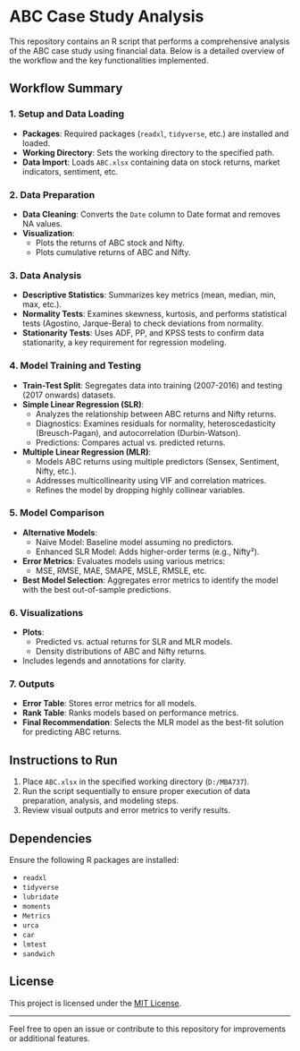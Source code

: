 # ABC Case Study Analysis

This repository contains an R script that performs a comprehensive analysis of the ABC case study using financial data. Below is a detailed overview of the workflow and the key functionalities implemented.

## Workflow Summary

### 1. Setup and Data Loading
- **Packages**: Required packages (`readxl`, `tidyverse`, etc.) are installed and loaded.
- **Working Directory**: Sets the working directory to the specified path.
- **Data Import**: Loads `ABC.xlsx` containing data on stock returns, market indicators, sentiment, etc.

### 2. Data Preparation
- **Data Cleaning**: Converts the `Date` column to Date format and removes NA values.
- **Visualization**:
  - Plots the returns of ABC stock and Nifty.
  - Plots cumulative returns of ABC and Nifty.

### 3. Data Analysis
- **Descriptive Statistics**: Summarizes key metrics (mean, median, min, max, etc.).
- **Normality Tests**: Examines skewness, kurtosis, and performs statistical tests (Agostino, Jarque-Bera) to check deviations from normality.
- **Stationarity Tests**: Uses ADF, PP, and KPSS tests to confirm data stationarity, a key requirement for regression modeling.

### 4. Model Training and Testing
- **Train-Test Split**: Segregates data into training (2007-2016) and testing (2017 onwards) datasets.
- **Simple Linear Regression (SLR)**:
  - Analyzes the relationship between ABC returns and Nifty returns.
  - Diagnostics: Examines residuals for normality, heteroscedasticity (Breusch-Pagan), and autocorrelation (Durbin-Watson).
  - Predictions: Compares actual vs. predicted returns.
- **Multiple Linear Regression (MLR)**:
  - Models ABC returns using multiple predictors (Sensex, Sentiment, Nifty, etc.).
  - Addresses multicollinearity using VIF and correlation matrices.
  - Refines the model by dropping highly collinear variables.

### 5. Model Comparison
- **Alternative Models**:
  - Naive Model: Baseline model assuming no predictors.
  - Enhanced SLR Model: Adds higher-order terms (e.g., Nifty²).
- **Error Metrics**: Evaluates models using various metrics:
  - MSE, RMSE, MAE, SMAPE, MSLE, RMSLE, etc.
- **Best Model Selection**: Aggregates error metrics to identify the model with the best out-of-sample predictions.

### 6. Visualizations
- **Plots**:
  - Predicted vs. actual returns for SLR and MLR models.
  - Density distributions of ABC and Nifty returns.
- Includes legends and annotations for clarity.

### 7. Outputs
- **Error Table**: Stores error metrics for all models.
- **Rank Table**: Ranks models based on performance metrics.
- **Final Recommendation**: Selects the MLR model as the best-fit solution for predicting ABC returns.

## Instructions to Run
1. Place `ABC.xlsx` in the specified working directory (`D:/MBA737`).
2. Run the script sequentially to ensure proper execution of data preparation, analysis, and modeling steps.
3. Review visual outputs and error metrics to verify results.

## Dependencies
Ensure the following R packages are installed:

- `readxl`
- `tidyverse`
- `lubridate`
- `moments`
- `Metrics`
- `urca`
- `car`
- `lmtest`
- `sandwich`

## License
This project is licensed under the [MIT License](LICENSE).

---

Feel free to open an issue or contribute to this repository for improvements or additional features.
